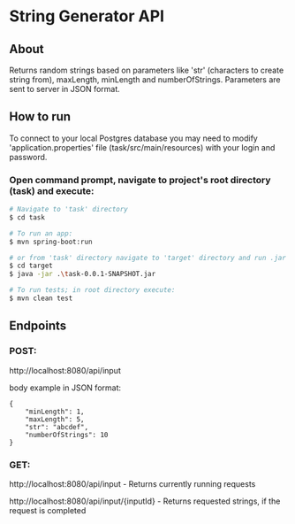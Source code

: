 # String Generator API

## About

Returns random strings based on parameters like 'str' (characters to create string from), maxLength, minLength and numberOfStrings. Parameters are sent to server in JSON format.

## How to run

To connect to your local Postgres database you may need to modify 'application.properties' file (task/src/main/resources) with your login and password.

### Open command prompt, navigate to project's root directory (task) and execute:

```bash
# Navigate to 'task' directory
$ cd task

# To run an app:
$ mvn spring-boot:run

# or from 'task' directory navigate to 'target' directory and run .jar file
$ cd target
$ java -jar .\task-0.0.1-SNAPSHOT.jar

# To run tests; in root directory execute:
$ mvn clean test
```

## Endpoints

### POST:

http://localhost:8080/api/input

body example in JSON format:
```
{
    "minLength": 1,
    "maxLength": 5,
    "str": "abcdef",
    "numberOfStrings": 10
}
```

### GET:

http://localhost:8080/api/input - Returns currently running requests

http://localhost:8080/api/input/{inputId} - Returns requested strings, if the request is completed


